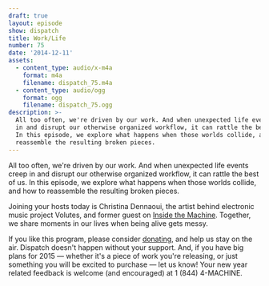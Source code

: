 ```yaml
---
draft: true
layout: episode
show: dispatch
title: Work/Life
number: 75
date: '2014-12-11'
assets:
  - content_type: audio/x-m4a
    format: m4a
    filename: dispatch_75.m4a
  - content_type: audio/ogg
    format: ogg
    filename: dispatch_75.ogg
description: >-
  All too often, we're driven by our work. And when unexpected life events creep
  in and disrupt our otherwise organized workflow, it can rattle the best of us.
  In this episode, we explore what happens when those worlds collide, and how to
  reassemble the resulting broken pieces.
---
```

All too often, we're driven by our work. And when unexpected life events creep in and disrupt our otherwise organized workflow, it can rattle the best of us. In this episode, we explore what happens when those worlds collide, and how to reassemble the resulting broken pieces.

Joining your hosts today is Christina Dennaoui, the artist behind electronic music project Volutes, and former guest on [Inside the Machine](http://machine.fm/inside/40). Together, we share moments in our lives when being alive gets messy.

If you like this program, please consider [donating](http://machine.fm/donate), and help us stay on the air. Dispatch doesn't happen without your support. And, if you have big plans for 2015 &mdash; whether it's a piece of work you're releasing, or just something you will be excited to purchase &mdash; let us know! Your new year related feedback is welcome (and encouraged) at 1 (844) 4-MACHINE.